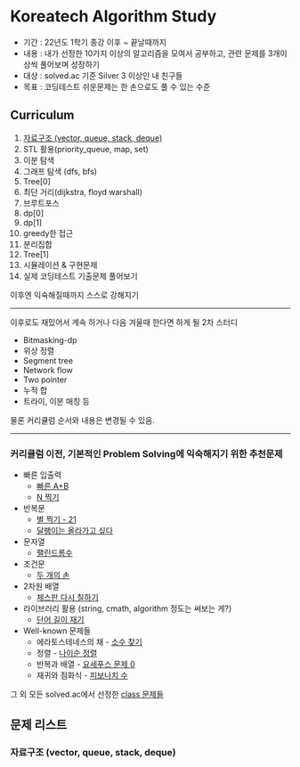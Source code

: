 # Koreatech Algorithm Study
 - 기간 : 22년도 1학기 종강 이후 ~ 끝날때까지
 - 내용 : 내가 선정한 10가지 이상의 알고리즘을 모여서 공부하고, 관련 문제를 3개이상씩 풀어보며 성장하기
 - 대상 : solved.ac 기준 Silver 3 이상인 내 친구들
 - 목표 : 코딩테스트 쉬운문제는 한 손으로도 풀 수 있는 수준

## Curriculum
1. [자료구조 (vector, queue, stack, deque)](#자료구조-vector-queue-stack-deque)
2. STL 활용(priority_queue, map, set)
3. 이분 탐색
4. 그래프 탐색 (dfs, bfs)
5. Tree[0]
6. 최단 거리(dijkstra, floyd warshall)
7. 브루트포스
8. dp[0]
9. dp[1]
10. greedy한 접근
11. 분리집합
12. Tree[1] 
13. 시뮬레이션 & 구현문제
14. 실제 코딩테스트 기출문제 풀어보기

이후엔 익숙해질때까지 스스로 강해지기

___

이후로도 재밌어서 계속 하거나 다음 겨울때 한다면 하게 될 2차 스터디
 - Bitmasking-dp
 - 위상 정렬
 - Segment tree
 - Network flow
 - Two pointer 
 - 누적 합
 - 트라이, 이분 매칭 등

물론 커리큘럼 순서와 내용은 변경될 수 있음.

____

### 커리큘럼 이전, 기본적인 Problem Solving에 익숙해지기 위한 추천문제
 - 빠른 입출력
	 - [빠른 A+B](https://www.acmicpc.net/problem/15552)
	 - [N 찍기](https://www.acmicpc.net/problem/2741)
 - 반복문
	 - [별 찍기 - 21](https://www.acmicpc.net/problem/10996)
	 - [달팽이는 올라가고 싶다](https://www.acmicpc.net/problem/2869)
 - 문자열
	 - [팰린드롬수](https://www.acmicpc.net/problem/1259)
 - 조건문
	 - [두 개의 손](https://www.acmicpc.net/problem/16675)
 - 2차원 배열
	 - [체스판 다시 칠하기](https://www.acmicpc.net/problem/1018)
 - 라이브러리 활용 (string, cmath, algorithm 정도는 써보는 게?)
	 - [단어 길이 재기](https://www.acmicpc.net/problem/2743)
 - Well-known 문제들
	 - 에라토스테네스의 채 - [소수 찾기](https://www.acmicpc.net/problem/1978)
	 - 정렬 - [나이순 정렬](https://www.acmicpc.net/problem/10814)
	 - 반복과 배열 - [요세푸스 문제 0](https://www.acmicpc.net/problem/11866)
	 - 재귀와 점화식 - [피보나치 수](https://www.acmicpc.net/problem/2747)

그 외 모든 solved.ac에서 선정한 [class 문제들](https://solved.ac/class)


## 문제 리스트

### 자료구조 (vector, queue, stack, deque)
